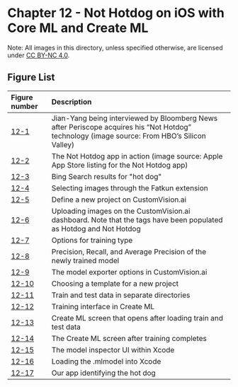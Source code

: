# Chapter 12 - Not Hotdog on iOS with Core ML and Create ML

Note: All images in this directory, unless specified otherwise, are licensed under [CC BY-NC 4.0](https://creativecommons.org/licenses/by-nc/4.0/legalcode).

## Figure List

| Figure number | Description |
|:---|:---|
| [12-1](https://www.youtube.com/watch?v=AJsOA4Zl6Io) | Jian-Yang being interviewed by Bloomberg News after Periscope acquires his “Not Hotdog” technology (image source: From HBO’s Silicon Valley) |
| [12-2](https://apps.apple.com/us/app/not-hotdog/id1212457521) | The Not Hotdog app in action (image source: Apple App Store listing for the Not Hotdog app) |
| [12-3](3-bing-fatkun.png) | Bing Search results for "hot dog" |
| [12-4](4-fatkun-select-image.png) | Selecting images through the Fatkun extension |
| [12-5](5-customvision-create-project.png) | Define a new project on CustomVision.ai |
| [12-6](6-customvision-upload.png) | Uploading images on the CustomVision.ai dashboard. Note that the tags have been populated as Hotdog and Not Hotdog |
| [12-7](7-customvision-training-type.png) | Options for training type |
| [12-8](8-customvision-food_compact-fast.png) | Precision, Recall, and Average Precision of the newly trained model |
| [12-9](9-customvision-select-platform.png) | The model exporter options in CustomVision.ai |
| [12-10](10-createml-choose-template.png) | Choosing a template for a new project |
| [12-11](11-createml-dataset-screenshot.png) | Train and test data in separate directories |
| [12-12](12-createml-select-train-data.png) | Training interface in Create ML |
| [12-13](13-createml-feed-data.png) | Create ML screen that opens after loading train and test data |
| [12-14](14-createml-training-done.png) | The Create ML screen after training completes |
| [12-15](15-createml-inference.png) | The model inspector UI within Xcode |
| [12-16](16-xcode-nothotdog-mlmodel.png) | Loading the .mlmodel into Xcode |
| [12-17](17-hotdog-app.jpg) | Our app identifying the hot dog |